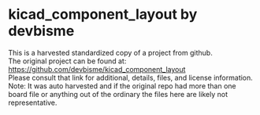 
# kicad_component_layout by devbisme  
This is a harvested standardized copy of a project from github.  
The original project can be found at:  
https://github.com/devbisme/kicad_component_layout  
Please consult that link for additional, details, files, and license information.  
Note: It was auto harvested and if the original repo had more than one board file or anything out of the ordinary the files here are likely not representative.  
    